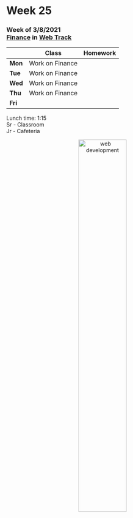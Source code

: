 <meta http-equiv="refresh" content="300"/>

# Week 25

### Week of 3/8/2021<br>[Finance](https://cs50.harvard.edu/ap/2021/curriculum/x/tracks/web/finance/) in [Web Track](/ap/curriculum/web)

|         | Class | Homework |
| ------- | ----- | -------- |
| **Mon** | Work on Finance |  |
| **Tue** | Work on Finance |  |
| **Wed** | Work on Finance |  |
| **Thu** | Work on Finance |  |
| **Fri** |  |  |

Lunch time: 1:15  
Sr - Classroom  
Jr - Cafeteria  

<div style="text-align:center">
<img src="https://s3-ap-south-1.amazonaws.com/trt-blog-ghost/2020/05/TRT-Blog-Banner.png" alt="web development" width="50%">
</div>